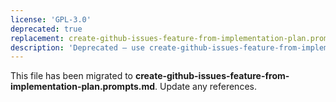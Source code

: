 ```yaml
---
license: 'GPL-3.0'
deprecated: true
replacement: create-github-issues-feature-from-implementation-plan.prompts.md
description: 'Deprecated – use create-github-issues-feature-from-implementation-plan.prompts.md instead.'
---
```


This file has been migrated to **create-github-issues-feature-from-implementation-plan.prompts.md**. Update any references.
